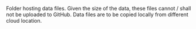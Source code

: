 Folder hosting data files. Given the size of the data, these files cannot / shall not be uploaded to GitHub. Data files are to be copied locally from different cloud location.
